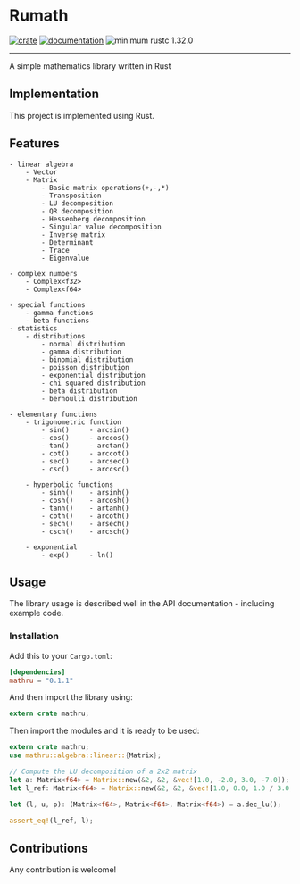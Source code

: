 # Rumath

[![crate](https://img.shields.io/crates/v/mathru.svg)](https://crates.io/crates/mathru)
[![documentation](https://docs.rs/mathru/badge.svg)](https://docs.rs/mathru)
![minimum rustc 1.32.0](https://img.shields.io/badge/rustc-1.32.0-green.svg)

------------
A simple mathematics library written in Rust

## Implementation

This project is implemented using Rust.

## Features
    - linear algebra
        - Vector
        - Matrix
            - Basic matrix operations(+,-,*)
            - Transposition
            - LU decomposition
            - QR decomposition
            - Hessenberg decomposition
            - Singular value decomposition
            - Inverse matrix
            - Determinant
            - Trace
            - Eigenvalue

    - complex numbers
        - Complex<f32>
        - Complex<f64>

    - special functions
        - gamma functions
        - beta functions
    - statistics
        - distributions
            - normal distribution
            - gamma distribution
            - binomial distribution
            - poisson distribution
            - exponential distribution
            - chi squared distribution
            - beta distribution
            - bernoulli distribution

    - elementary functions
        - trigonometric function
            - sin()     - arcsin()
            - cos()     - arccos()
            - tan()     - arctan()
            - cot()     - arccot()
            - sec()     - arcsec()
            - csc()     - arccsc()

        - hyperbolic functions
            - sinh()    - arsinh()
            - cosh()    - arcosh()
            - tanh()    - artanh()
            - coth()    - arcoth()
            - sech()    - arsech()
            - csch()    - arcsch()

        - exponential
            - exp()     - ln()

## Usage

The library usage is described well in the API documentation - including example code.

### Installation

Add this to your `Cargo.toml`:

```toml
[dependencies]
mathru = "0.1.1"
```

And then import the library using:
```rust
extern crate mathru;
```

Then import the modules and it is ready to be used:

``` rust
extern crate mathru;
use mathru::algebra::linear::{Matrix};

// Compute the LU decomposition of a 2x2 matrix
let a: Matrix<f64> = Matrix::new(&2, &2, &vec![1.0, -2.0, 3.0, -7.0]);
let l_ref: Matrix<f64> = Matrix::new(&2, &2, &vec![1.0, 0.0, 1.0 / 3.0, 1.0]);

let (l, u, p): (Matrix<f64>, Matrix<f64>, Matrix<f64>) = a.dec_lu();

assert_eq!(l_ref, l);
```


## Contributions

Any contribution is welcome!
